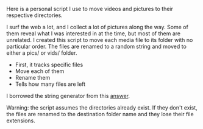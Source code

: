Here is a personal script I use to move videos and pictures to their respective directories.

I surf the web a lot, and I collect a lot of pictures along the way. Some of them reveal what I was interested in at the time, but most of them are unrelated. I created this script to move each media file to its folder with no particular order. The files are renamed to a random string and moved to either a pics/ or vids/ folder.

- First, it tracks specific files
- Move each of them
- Rename them
- Tells how many files are left

I borrowed the string generator from this [answer](https://stackoverflow.com/a/2257449).

Warning: the script assumes the directories already exist. If they don't exist, the files are renamed to the destination folder name and they lose their file extensions.
